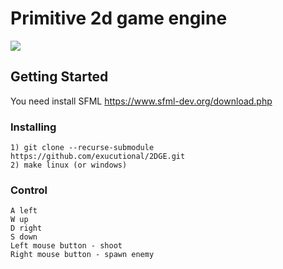 # Primitive 2d game engine

![](https://github.com/exucutional/2DGE/blob/master/demo.gif)

## Getting Started

You need install SFML https://www.sfml-dev.org/download.php

### Installing

```
1) git clone --recurse-submodule https://github.com/exucutional/2DGE.git
2) make linux (or windows)
```

### Control
```
A left
W up
D right
S down
Left mouse button - shoot
Right mouse button - spawn enemy
```